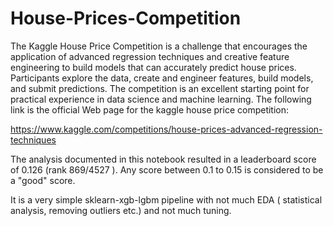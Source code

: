 # House-Prices-Competition

The Kaggle House Price Competition is a challenge that encourages the application of advanced regression techniques and creative feature engineering to build models that can accurately predict house prices. Participants explore the data, create and engineer features, build models, and submit predictions. The competition is an excellent starting point for practical experience in data science and machine learning. The following link is the official Web page for the kaggle house price competition:

https://www.kaggle.com/competitions/house-prices-advanced-regression-techniques

The analysis documented in this notebook resulted in a leaderboard score of 0.126 (rank 869/4527 ). Any score between 0.1 to 0.15 is considered to be a "good" score.

It is a very simple sklearn-xgb-lgbm pipeline with not much EDA ( statistical analysis, removing outliers etc.) and not much tuning.
